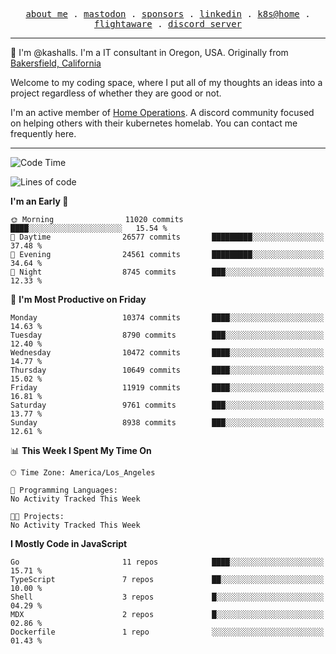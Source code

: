 <p align="center">
  <samp>
    <a href="https://jordanjones.org/">about me</a> .
    <a rel="me" href="https://mastodon.social/@kashall">mastodon</a> .
    <a href="https://github.com/sponsors/kashalls">sponsors</a> .
    <a href="https://linkedin.com/in/jordpjones">linkedin</a> .
    <a href="https://github.com/kashalls/home-cluster">k8s@home</a> .
    <a href="https://flightaware.com/adsb/stats/user/kashalls">flightaware</a> .
    <a href="https://discord.gg/V2WrCfqba9">discord server</a>
  </samp>
</p>

----------------------------------------------------------------

:wave: I'm @kashalls. I'm a IT consultant in Oregon, USA. Originally from [Bakersfield, California](https://maps.app.goo.gl/QQMtywTWghpXB6Tu6)

Welcome to my coding space, where I put all of my thoughts an ideas into a project regardless of whether they are good or not.

I'm an active member of [Home Operations](https://discord.gg/home-operations). A discord community focused on helping others with their kubernetes homelab. You can contact me frequently here.

----------------------------------------------------------------
<!--START_SECTION:waka-->
![Code Time](http://img.shields.io/badge/Code%20Time-2%2C286%20hrs%2046%20mins-blue)

![Lines of code](https://img.shields.io/badge/From%20Hello%20World%20I%27ve%20Written-10.9%20million%20lines%20of%20code-blue)

**I'm an Early 🐤** 

```text
🌞 Morning                11020 commits       ████░░░░░░░░░░░░░░░░░░░░░   15.54 % 
🌆 Daytime                26577 commits       █████████░░░░░░░░░░░░░░░░   37.48 % 
🌃 Evening                24561 commits       █████████░░░░░░░░░░░░░░░░   34.64 % 
🌙 Night                  8745 commits        ███░░░░░░░░░░░░░░░░░░░░░░   12.33 % 
```
📅 **I'm Most Productive on Friday** 

```text
Monday                   10374 commits       ████░░░░░░░░░░░░░░░░░░░░░   14.63 % 
Tuesday                  8790 commits        ███░░░░░░░░░░░░░░░░░░░░░░   12.40 % 
Wednesday                10472 commits       ████░░░░░░░░░░░░░░░░░░░░░   14.77 % 
Thursday                 10649 commits       ████░░░░░░░░░░░░░░░░░░░░░   15.02 % 
Friday                   11919 commits       ████░░░░░░░░░░░░░░░░░░░░░   16.81 % 
Saturday                 9761 commits        ███░░░░░░░░░░░░░░░░░░░░░░   13.77 % 
Sunday                   8938 commits        ███░░░░░░░░░░░░░░░░░░░░░░   12.61 % 
```


📊 **This Week I Spent My Time On** 

```text
🕑︎ Time Zone: America/Los_Angeles

💬 Programming Languages: 
No Activity Tracked This Week

🐱‍💻 Projects: 
No Activity Tracked This Week
```

**I Mostly Code in JavaScript** 

```text
Go                       11 repos            ████░░░░░░░░░░░░░░░░░░░░░   15.71 % 
TypeScript               7 repos             ██░░░░░░░░░░░░░░░░░░░░░░░   10.00 % 
Shell                    3 repos             █░░░░░░░░░░░░░░░░░░░░░░░░   04.29 % 
MDX                      2 repos             █░░░░░░░░░░░░░░░░░░░░░░░░   02.86 % 
Dockerfile               1 repo              ░░░░░░░░░░░░░░░░░░░░░░░░░   01.43 % 
```




<!--END_SECTION:waka-->